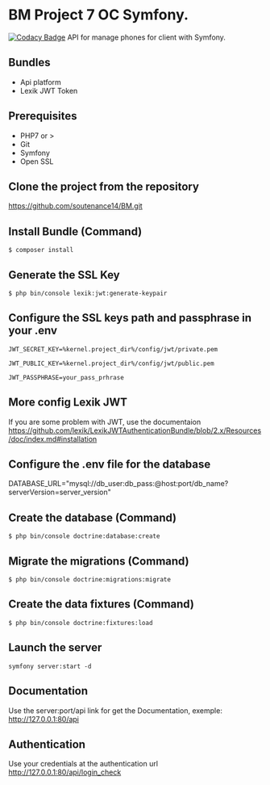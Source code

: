 # BM Project 7 OC Symfony.
[![Codacy Badge](https://app.codacy.com/project/badge/Grade/38aa2b329cc642a9b78a43426b15664a)](https://www.codacy.com/gh/soutenance14/BM/dashboard?utm_source=github.com&amp;utm_medium=referral&amp;utm_content=soutenance14/BM&amp;utm_campaign=Badge_Grade)
API for manage phones for client with Symfony.
## Bundles
* Api platform
* Lexik JWT Token
## Prerequisites
* PHP7 or >
* Git
* Symfony
* Open SSL
## Clone the project from the repository
https://github.com/soutenance14/BM.git
## Install Bundle (Command)
`$ composer install`
## Generate the SSL Key
`$ php bin/console lexik:jwt:generate-keypair`
## Configure the SSL keys path and passphrase in your .env
`JWT_SECRET_KEY=%kernel.project_dir%/config/jwt/private.pem`

`JWT_PUBLIC_KEY=%kernel.project_dir%/config/jwt/public.pem`

`JWT_PASSPHRASE=your_pass_prhrase`

## More config Lexik JWT
If you are some problem with JWT, use the documentaion
https://github.com/lexik/LexikJWTAuthenticationBundle/blob/2.x/Resources/doc/index.md#installation
## Configure the .env file for the database
DATABASE_URL="mysql://db_user:db_pass:@host:port/db_name?serverVersion=server_version"
## Create the database (Command)
`$ php bin/console doctrine:database:create`
## Migrate the migrations (Command)
`$ php bin/console doctrine:migrations:migrate`
## Create the data fixtures (Command)
`$ php bin/console doctrine:fixtures:load`
## Launch the server
`symfony server:start -d`
## Documentation
Use the server:port/api link for get the Documentation, exemple:
http://127.0.0.1:80/api
## Authentication
Use your credentials at the authentication url
http://127.0.0.1:80/api/login_check

